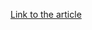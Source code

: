 [Link to the article](https://zscaler.com/blogs/research/malvertising-targeting-european-transit-users)

